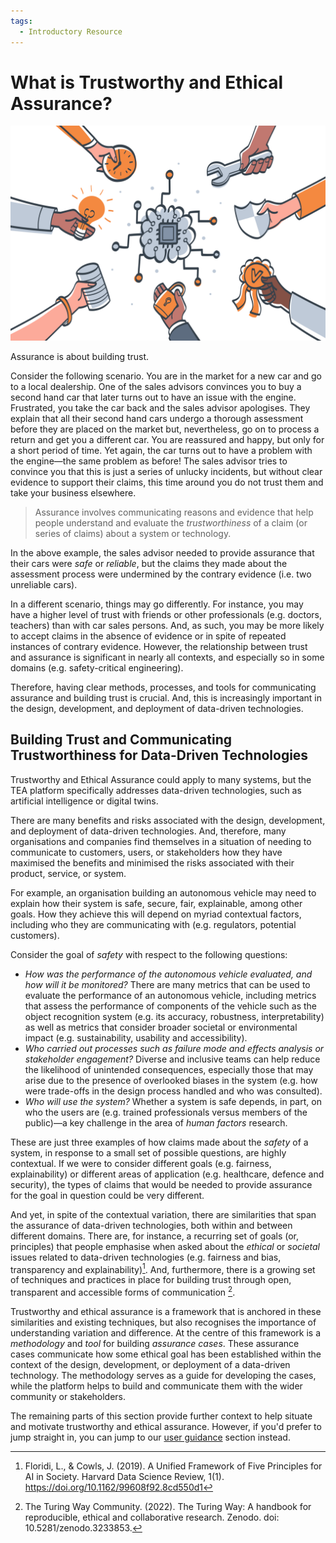 ```yaml
---
tags:
  - Introductory Resource
---
```


# What is Trustworthy and Ethical Assurance?

![An illustration showing various arms extending different components of trust represented abstractly with icons for security, time, code, and certification.](../assets/images/trust.png)

Assurance is about building trust.

Consider the following scenario. You are in the market for a new car and go to a
local dealership. One of the sales advisors convinces you to buy a second hand
car that later turns out to have an issue with the engine. Frustrated, you take
the car back and the sales advisor apologises. They explain that all their
second hand cars undergo a thorough assessment before they are placed on the
market but, nevertheless, go on to process a return and get you a different car. You are
reassured and happy, but only for a short period of time. Yet again, the car
turns out to have a problem with the engine—the same problem as before! The
sales advisor tries to convince you that this is just a series of unlucky
incidents, but without clear evidence to support their claims, this time around you do not trust
them and take your business elsewhere.

> Assurance involves communicating reasons and evidence that help people
> understand and evaluate the _trustworthiness_ of a claim (or series of claims)
> about a system or technology.

In the above example, the sales advisor needed to provide assurance that their
cars were _safe_ or _reliable_, but the claims they made about the assessment
process were undermined by the contrary evidence (i.e. two unreliable cars).

In a different scenario, things may go differently. For instance, you may have
a higher level of trust with friends or other professionals (e.g. doctors,
teachers) than with car sales persons. And, as such, you may be more likely to
accept claims in the absence of evidence or in spite of repeated instances of
contrary evidence. However, the relationship between trust and assurance is
significant in nearly all contexts, and especially so in some domains (e.g.
safety-critical engineering).

Therefore, having clear methods, processes, and tools for communicating
assurance and building trust is crucial. And, this is increasingly important in
the design, development, and deployment of data-driven technologies.

## Building Trust and Communicating Trustworthiness for Data-Driven Technologies

Trustworthy and Ethical Assurance could apply to many systems, but the TEA platform specifically addresses data-driven technologies, such as artificial intelligence or digital twins.

There are many benefits and risks associated with the design, development, and
deployment of data-driven technologies. And, therefore, many organisations and companies
find themselves in a situation of needing to communicate to customers, users, or
stakeholders how they have maximised the benefits and minimised the risks
associated with their product, service, or system. 

For example, an organisation building an autonomous vehicle may need to explain how their system is safe,
secure, fair, explainable, among other goals. How they achieve this will depend
on myriad contextual factors, including who they are communicating with (e.g.
regulators, potential customers).

Consider the goal of _safety_ with respect to the following questions:

- _How was the performance of the autonomous vehicle evaluated, and how will it be
  monitored?_ There are many metrics that can be used to evaluate the
  performance of an autonomous vehicle, including metrics that assess the
  performance of components of the vehicle such as the object recognition system
  (e.g. its accuracy, robustness, interpretability) as well as metrics that
  consider broader societal or environmental impact (e.g. sustainability,
  usability and accessibility).
- _Who carried out processes such as failure mode and effects analysis or
  stakeholder engagement?_ Diverse and inclusive teams can help reduce the
  likelihood of unintended consequences, especially those that may arise due to
  the presence of overlooked biases in the system (e.g. how were trade-offs in
  the design process handled and who was consulted).
- _Who will use the system?_ Whether a system is safe depends, in part, on who
  the users are (e.g. trained professionals versus members of the public)—a key
  challenge in the area of _human factors_ research.

These are just three examples of how claims made about the _safety_ of a system,
in response to a small set of possible questions, are highly contextual. If we
were to consider different goals (e.g. fairness, explainability) or different
areas of application (e.g. healthcare, defence and security), the types of
claims that would be needed to provide assurance for the goal in question could
be very different.

And yet, in spite of the contextual variation, there are similarities that span
the assurance of data-driven technologies, both within and between different
domains. There are, for instance, a recurring set of goals (or, principles) that
people emphasise when asked about the _ethical_ or _societal_ issues related to
data-driven technologies (e.g. fairness and bias, transparency and
explainability)[^principles]. And, furthermore, there is a growing set of techniques
and practices in place for building trust through open, transparent and accessible
forms of communication [^ttw].

[^principles]: Floridi, L., & Cowls, J. (2019). A Unified Framework of Five Principles for AI in Society. Harvard Data Science Review, 1(1). https://doi.org/10.1162/99608f92.8cd550d1

[^ttw]: The Turing Way Community. (2022). The Turing Way: A handbook for reproducible, ethical and collaborative research. Zenodo. doi: 10.5281/zenodo.3233853.

Trustworthy and ethical assurance is a framework that is anchored in these
similarities and existing techniques, but also recognises the importance of
understanding variation and difference. At the centre of this framework is a
_methodology_ and _tool_ for building _assurance cases_. These assurance cases
communicate how some ethical goal has been established within the context of the
design, development, or deployment of a data-driven technology. The methodology
serves as a guide for developing the cases, while the platform helps to build
and communicate them with the wider community or stakeholders.

The remaining parts of this section provide further context to help situate and motivate trustworthy and ethical assurance. However, if you'd prefer to jump straight in, you can jump to our [user guidance](user-guidance/index.md) section instead.
